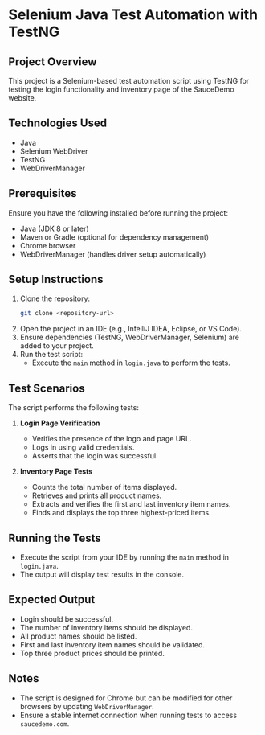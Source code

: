 # Selenium Java Test Automation with TestNG

## Project Overview
This project is a Selenium-based test automation script using TestNG for testing the login functionality and inventory page of the SauceDemo website.

## Technologies Used
- Java
- Selenium WebDriver
- TestNG
- WebDriverManager

## Prerequisites
Ensure you have the following installed before running the project:
- Java (JDK 8 or later)
- Maven or Gradle (optional for dependency management)
- Chrome browser
- WebDriverManager (handles driver setup automatically)

## Setup Instructions
1. Clone the repository:
   ```bash
   git clone <repository-url>
   ```
2. Open the project in an IDE (e.g., IntelliJ IDEA, Eclipse, or VS Code).
3. Ensure dependencies (TestNG, WebDriverManager, Selenium) are added to your project.
4. Run the test script:
   - Execute the `main` method in `login.java` to perform the tests.

## Test Scenarios
The script performs the following tests:
1. **Login Page Verification**
   - Verifies the presence of the logo and page URL.
   - Logs in using valid credentials.
   - Asserts that the login was successful.

2. **Inventory Page Tests**
   - Counts the total number of items displayed.
   - Retrieves and prints all product names.
   - Extracts and verifies the first and last inventory item names.
   - Finds and displays the top three highest-priced items.

## Running the Tests
- Execute the script from your IDE by running the `main` method in `login.java`.
- The output will display test results in the console.

## Expected Output
- Login should be successful.
- The number of inventory items should be displayed.
- All product names should be listed.
- First and last inventory item names should be validated.
- Top three product prices should be printed.

## Notes
- The script is designed for Chrome but can be modified for other browsers by updating `WebDriverManager`.
- Ensure a stable internet connection when running tests to access `saucedemo.com`.



